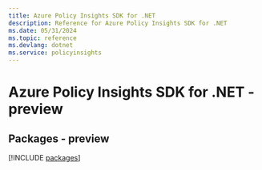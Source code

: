 ```yaml
---
title: Azure Policy Insights SDK for .NET
description: Reference for Azure Policy Insights SDK for .NET
ms.date: 05/31/2024
ms.topic: reference
ms.devlang: dotnet
ms.service: policyinsights
---
```

# Azure Policy Insights SDK for .NET - preview
## Packages - preview
[!INCLUDE [packages](policy-insights-index.md)]